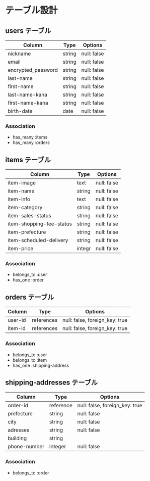 # テーブル設計

## users テーブル

| Column             | Type    | Options     |
| ------------------ | ------- | ----------- |
| nickname           | string  | null: false |
| email              | string  | null: false |
| encrypted_password | string  | null: false |
| last-name          | string  | null: false |
| first-name         | string  | null: false |
| last-name-kana     | string  | null: false |
| first-name-kana    | string  | null: false |
| birth-date         | date    | null: false |

### Association

- has_many :items
- has_many :orders

## items テーブル

| Column                     | Type   | Options     |
| -------------------------- | ------ | ----------- |
| item-image                 | text   | null: false |
| item-name                  | string | null: false |
| item-info                  | text   | null: false |
| item-category              | string | null: false |
| item-sales-status          | string | null: false |
| item-shopping-fee-status   | string | null: false |
| item-prefecture            | string | null: false |
| item-scheduled-delivery    | string | null: false |
| item-price                 | integr | null: false |

### Association

- belongs_to :user
- has_one :order

## orders テーブル

| Column    | Type       | Options                        |
| --------- | ---------- | ------------------------------ |
| user-id   | references | null: false, foreign_key: true |
| item-id   | references | null: false, foreign_key: true |

### Association

- belongs_to :user
- belongs_to :item
- has_one :shipping-address

## shipping-addresses テーブル

| Column       | Type       | Options                        |
| ------------ | ---------- | ------------------------------ |
| order-id     | reference  | null: false, foreign_key: true |
| prefecture   | string     | null: false                    |
| city         | string     | null: false                    |
| adresses     | string     | null: false                    |
| building     | string     |                                |
| phone-number | integer    | null: false                    |

### Association

- belongs_to :order
